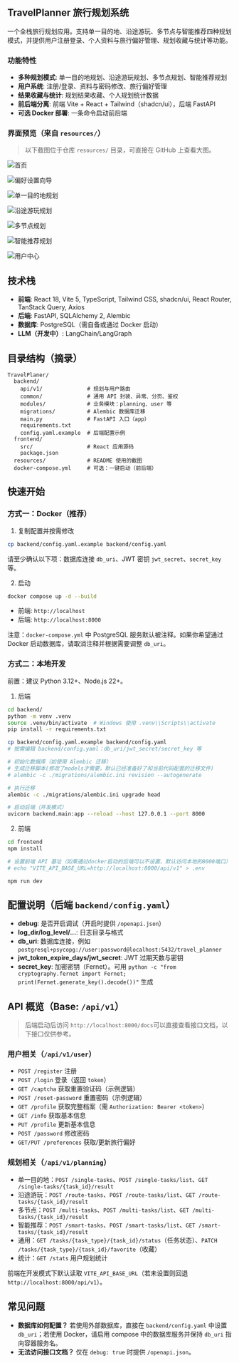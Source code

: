 ## TravelPlanner 旅行规划系统

一个全栈旅行规划应用。支持单一目的地、沿途游玩、多节点与智能推荐四种规划模式，并提供用户注册登录、个人资料与旅行偏好管理、规划收藏与统计等功能。

### 功能特性
- **多种规划模式**: 单一目的地规划、沿途游玩规划、多节点规划、智能推荐规划
- **用户系统**: 注册/登录、资料与密码修改、旅行偏好管理
- **结果收藏与统计**: 规划结果收藏、个人规划统计数据
- **前后端分离**: 前端 Vite + React + Tailwind（shadcn/ui），后端 FastAPI
- **可选 Docker 部署**: 一条命令启动前后端

### 界面预览（来自 `resources/`）
> 以下截图位于仓库 `resources/` 目录，可直接在 GitHub 上查看大图。

![首页](resources/screenshot-index.png)

![偏好设置向导](resources/screenshot-perferences-setup.png)

![单一目的地规划](resources/screenshot-planning-single.png)

![沿途游玩规划](resources/screenshot-planning-route.png)

![多节点规划](resources/screenshot-planning-multi.png)

![智能推荐规划](resources/screenshot-planning-smart.png)

![用户中心](resources/screenshot-user-center.png)

## 技术栈
- **前端**: React 18, Vite 5, TypeScript, Tailwind CSS, shadcn/ui, React Router, TanStack Query, Axios
- **后端**: FastAPI, SQLAlchemy 2, Alembic
- **数据库**: PostgreSQL（需自备或通过 Docker 启动）
- **LLM（开发中）**: LangChain/LangGraph

## 目录结构（摘录）
```text
TravelPlaner/
  backend/
    api/v1/              # 规划与用户路由
    common/              # 通用 API 封装、异常、分页、鉴权
    modules/             # 业务模块：planning、user 等
    migrations/          # Alembic 数据库迁移
    main.py              # FastAPI 入口（app）
    requirements.txt
    config.yaml.example  # 后端配置示例
  frontend/
    src/                 # React 应用源码
    package.json
  resources/             # README 使用的截图
  docker-compose.yml     # 可选：一键启动（前后端）
```

## 快速开始

### 方式一：Docker（推荐）
1) 复制配置并按需修改
```bash
cp backend/config.yaml.example backend/config.yaml
```
请至少确认以下项：数据库连接 `db_uri`、JWT 密钥 `jwt_secret`、`secret_key` 等。

2) 启动
```bash
docker compose up -d --build
```
- 前端: `http://localhost`
- 后端: `http://localhost:8000`

注意：`docker-compose.yml` 中 PostgreSQL 服务默认被注释。如果你希望通过 Docker 启动数据库，请取消注释并根据需要调整 `db_uri`。

### 方式二：本地开发

前置：建议 Python 3.12+、Node.js 22+。

1) 后端
```bash
cd backend/
python -m venv .venv
source .venv/bin/activate  # Windows 使用 .venv\\Scripts\\activate
pip install -r requirements.txt

cp backend/config.yaml.example backend/config.yaml
# 按需编辑 backend/config.yaml：db_uri/jwt_secret/secret_key 等

# 初始化数据库（如使用 Alembic 迁移）
# 生成迁移脚本(修改了models才需要，默认已经准备好了和当前代码配套的迁移文件)
# alembic -c ./migrations/alembic.ini revision --autogenerate

# 执行迁移
alembic -c ./migrations/alembic.ini upgrade head

# 启动后端（开发模式）
uvicorn backend.main:app --reload --host 127.0.0.1 --port 8000
```

2) 前端
```bash
cd frontend
npm install

# 设置前端 API 基址（如果通过docker启动的后端可以不设置，默认访问本地的8000端口）
# echo "VITE_API_BASE_URL=http://localhost:8000/api/v1" > .env

npm run dev
```

## 配置说明（后端 `backend/config.yaml`）
- **debug**: 是否开启调试（开启时提供 `/openapi.json`）
- **log_dir/log_level/...**: 日志目录与格式
- **db_uri**: 数据库连接，例如 `postgresql+psycopg://user:password@localhost:5432/travel_planner`
- **jwt_token_expire_days/jwt_secret**: JWT 过期天数与密钥
- **secret_key**: 加密密钥（Fernet）。可用 `python -c "from cryptography.fernet import Fernet; print(Fernet.generate_key().decode())"` 生成

## API 概览（Base: `/api/v1`）

> 后端启动后访问 `http://localhost:8000/docs`可以直接查看接口文档，以下接口仅供参考。

### 用户相关（`/api/v1/user`）
- `POST /register` 注册
- `POST /login` 登录（返回 `token`）
- `GET /captcha` 获取重置验证码（示例逻辑）
- `POST /reset-password` 重置密码（示例逻辑）
- `GET /profile` 获取完整档案（需 `Authorization: Bearer <token>`）
- `GET /info` 获取基本信息
- `PUT /profile` 更新基本信息
- `POST /password` 修改密码
- `GET/PUT /preferences` 获取/更新旅行偏好

### 规划相关（`/api/v1/planning`）
- 单一目的地：`POST /single-tasks`、`POST /single-tasks/list`、`GET /single-tasks/{task_id}/result`
- 沿途游玩：`POST /route-tasks`、`POST /route-tasks/list`、`GET /route-tasks/{task_id}/result`
- 多节点：`POST /multi-tasks`、`POST /multi-tasks/list`、`GET /multi-tasks/{task_id}/result`
- 智能推荐：`POST /smart-tasks`、`POST /smart-tasks/list`、`GET /smart-tasks/{task_id}/result`
- 通用：`GET /tasks/{task_type}/{task_id}/status`（任务状态）、`PATCH /tasks/{task_type}/{task_id}/favorite`（收藏）
- 统计：`GET /stats` 用户规划统计

前端在开发模式下默认读取 `VITE_API_BASE_URL`（若未设置则回退 `http://localhost:8000/api/v1`）。

## 常见问题
- **数据库如何配置？** 若使用外部数据库，直接在 `backend/config.yaml` 中设置 `db_uri`；若使用 Docker，请启用 compose 中的数据库服务并保持 `db_uri` 指向容器服务名。
- **无法访问接口文档？** 仅在 `debug: true` 时提供 `/openapi.json`。
